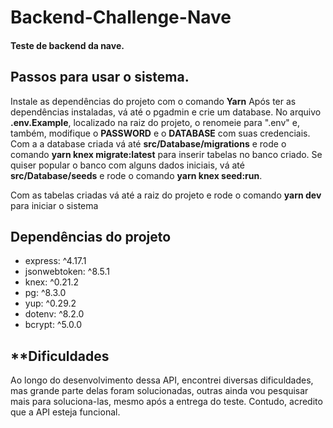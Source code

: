 # Backend-Challenge-Nave
#### Teste de backend da nave.

## Passos para usar o sistema.
Instale as dependências do projeto com o comando **Yarn**
Após ter as dependências instaladas, vá até o pgadmin e crie um database.
No arquivo **.env.Example**, localizado na raiz do projeto, o renomeie para ".env"
e, também, modifique o **PASSWORD** e o **DATABASE** com suas credenciais.
Com a a database criada vá até **src/Database/migrations**
e rode o comando **yarn knex migrate:latest** para inserir tabelas
no banco criado.
Se quiser popular o banco com alguns dados iniciais, vá até **src/Database/seeds** e
rode o comando **yarn knex seed:run**.

Com as tabelas criadas vá até a raiz do projeto e rode o comando
**yarn dev** para iniciar o sistema

## **Dependências do projeto**

   * express: ^4.17.1
   * jsonwebtoken: ^8.5.1
   * knex: ^0.21.2
   * pg: ^8.3.0
   * yup: ^0.29.2
   * dotenv: ^8.2.0
   * bcrypt: ^5.0.0

## **Dificuldades

Ao longo do desenvolvimento dessa API, encontrei diversas dificuldades,
mas grande parte delas foram solucionadas, outras ainda vou pesquisar mais
para soluciona-las, mesmo após a entrega do teste.
Contudo, acredito que a API esteja funcional.
